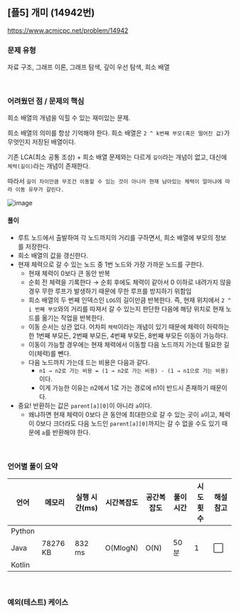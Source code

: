 ## [플5] 개미 (14942번)

https://www.acmicpc.net/problem/14942

### 문제 유형

자료 구조, 그래프 이론, 그래프 탐색, 깊이 우선 탐색, 희소 배열

<br>

### 어려웠던 점 / 문제의 핵심

희소 배열의 개념을 익힐 수 있는 재미있는 문제.

희소 배열의 의미를 항상 기억해야 한다. 희소 배열은 `2 ^ k번째 부모(혹은 떨어진 값)`가 무엇인지 저장된 배열이다.

기존 LCA(최소 공통 조상) + 희소 배열 문제와는 다르게 `깊이`라는 개념이 없고, 대신에 `체력(길이)`라는 개념이 존재한다.

따라서 `길이 차이만큼 무조건 이동할 수 있는 것이 아니라 현재 남아있는 체력이 얼마냐에 따라 이동 유무가 갈린다.`

![image](https://github.com/siwon-park/Problem_Solving/assets/93081720/a0f2e520-832b-460d-ba88-399ff6427001)

#### 풀이

- 루트 노드에서 출발하여 각 노드까지의 거리를 구하면서, 희소 배열에 부모의 정보를 저장한다.
- 희소 배열의 값을 갱신한다.
- 현재 체력으로 갈 수 있는 노드 중 1번 노드와 가장 가까운 노드를 구한다.
  - 현재 체력이 0보다 큰 동안 반복
  - 순회 전 체력을 기록한다 → 순회 후에도 체력이 같아서 0 이하로 내려가지 않을 경우 무한 루프가 발생하기 때문에 무한 루프를 방지하기 위함임
  - 희소 배열의 두 번째 인덱스인 `LOG`의 길이만큼 반복한다. 즉, 현재 위치에서 `2 ^ i 번째 부모`와의 거리를 따져서 갈 수 있는지 판단한 다음에 해당 위치로 현재 노드를 옮기는 작업을 반복한다.
  - 이동 순서는 상관 없다. 어차피 `체력`이라는 개념이 있기 때문에 체력이 허락하는 한 1번째 부모든, 2번째 부모든, 4번째 부모든, 8번째 부모든 이동이 가능하다.
  - 이동이 가능할 경우에는 현재 체력에서 이동할 다음 노드까지 가는데 필요한 길이(체력)를 뺀다.
  - 다음 노드까지 가는데 드는 비용은 다음과 같다.
    - `n1 → n2로 가는 비용 = (1 → n2로 가는 비용) - (1 → n1으로 가는 비용)`이다.
    - 이게 가능한 이유는 n2에서 1로 가는 경로에 n1이 반드시 존재하기 때문이다.
- 중요! 반환하는 값은 `parent[a][0]`이 아니라 `a`이다.
  - 왜냐하면 현재 체력이 0보다 큰 동안에 최대한으로 갈 수 있는 곳이 `a`이고, 체력이 0보다 크더라도 다음 노드인 `parent[a][0]`까지는 갈 수 없을 수도 있기 때문에 `a`를 반환해야 한다.


<br>

### 언어별 풀이 요약

| 언어   | 메모리   | 실행 시간(ms) | 시간복잡도 | 공간복잡도 | 풀이 시간 | 시도 횟수 | 해설 참고            |
| ------ | -------- | ------------- | ---------- | ---------- | --------- | --------- | -------------------- |
| Python |          |               |            |            |           |           |                      |
| Java   | 78276 KB | 832 ms        | O(MlogN)   | O(N)       | 50분      | 1         | :white_large_square: |
| Kotlin |          |               |            |            |           |           |                      |

<br>

### 예외(테스트) 케이스

```
```


